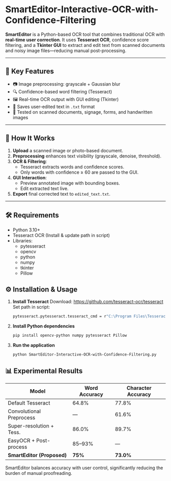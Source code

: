 # SmartEditor-Interactive-OCR-with-Confidence-Filtering

**SmartEditor** is a Python-based OCR tool that combines traditional OCR with **real-time user correction**. It uses **Tesseract OCR**, confidence score filtering, and a **Tkinter GUI** to extract and edit text from scanned documents and noisy image files—reducing manual post-processing.

---

## 🧠 Key Features

- 📷 Image preprocessing: grayscale + Gaussian blur
- 🔍 Confidence-based word filtering (Tesseract)
- 🖼 Real-time OCR output with GUI editing (Tkinter)
- 💾 Saves user-edited text in `.txt` format
- 🎯 Tested on scanned documents, signage, forms, and handwritten images

---

## 🚀 How It Works

1. **Upload** a scanned image or photo-based document.
2. **Preprocessing** enhances text visibility (grayscale, denoise, threshold).
3. **OCR & Filtering**:
   - Tesseract extracts words and confidence scores.
   - Only words with confidence ≥ 60 are passed to the GUI.
4. **GUI Interaction**:
   - Preview annotated image with bounding boxes.
   - Edit extracted text live.
5. **Export** final corrected text to `edited_text.txt`.

---

## 🛠 Requirements
- Python 3.10+
- Tesseract OCR (Install & update path in script)
- Libraries:
  - pytesseract
  - opencv
  - python
  - numpy
  - tkinter
  - Pillow

## ⚙️ Installation & Usage
1. **Install Tesseract**
    Download: https://github.com/tesseract-ocr/tesseract
    Set path in script:
    ```bash
    pytesseract.pytesseract.tesseract_cmd = r"C:\Program Files\Tesseract-OCR\tesseract.exe"
2. **Install Python dependencies**
    ```bash
    pip install opencv-python numpy pytesseract Pillow
3. **Run the application**
    ```bash
    python SmartEditor-Interactive-OCR-with-Confidence-Filtering.py
## 📊 Experimental Results
| Model                      | Word Accuracy | Character Accuracy |
| -------------------------- | ------------- | ------------------ |
| Default Tesseract          | 64.8%         | 77.8%              |
| Convolutional Preprocess   | —             | 61.6%              |
| Super-resolution + Tess.   | 86.0%         | 89.7%              |
| EasyOCR + Post-process     | 85–93%        | —                  |
| **SmartEditor (Proposed)** | **75%**       | **73.0%**          |

SmartEditor balances accuracy with user control, significantly reducing the burden of manual proofreading.
